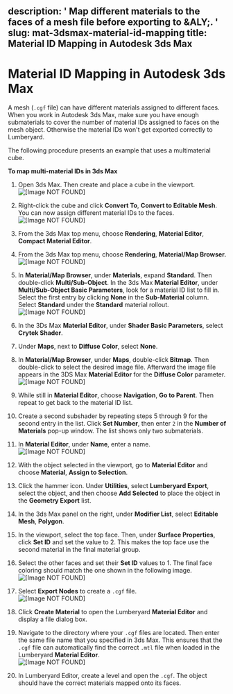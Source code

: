 description: ' Map different materials to the faces of a mesh file before exporting
  to &ALY;. '
slug: mat-3dsmax-material-id-mapping
title: Material ID Mapping in Autodesk 3ds Max
---
# Material ID Mapping in Autodesk 3ds Max<a name="mat-3dsmax-material-id-mapping"></a>

A mesh \(`.cgf` file\) can have different materials assigned to different faces\. When you work in Autodesk 3ds Max, make sure you have enough submaterials to cover the number of material IDs assigned to faces on the mesh object\. Otherwise the material IDs won't get exported correctly to Lumberyard\.

The following procedure presents an example that uses a multimaterial cube\.

**To map multi\-material IDs in 3ds Max**

1. Open 3ds Max\. Then create and place a cube in the viewport\.  
![\[Image NOT FOUND\]](/images/mat-3dsmax-material-id-mapping-0.png)

1. Right\-click the cube and click **Convert To**, **Convert to Editable Mesh**\. You can now assign different material IDs to the faces\.   
![\[Image NOT FOUND\]](/images/mat-3dsmax-material-id-mapping-1.png)

1. From the 3ds Max top menu, choose **Rendering**, **Material Editor**, **Compact Material Editor**\.

1. From the 3ds Max top menu, choose **Rendering**, **Material/Map Browser\.**  
![\[Image NOT FOUND\]](/images/mat-3dsmax-material-id-mapping-2.png)

1. In **Material/Map Browser**, under **Materials**, expand **Standard**\. Then double\-click **Multi/Sub\-Object**\. In the 3ds Max **Material Editor**, under **Multi/Sub\-Object Basic Parameters**, look for a material ID list to fill in\. Select the first entry by clicking **None** in the **Sub\-Material** column\. Select **Standard** under the **Standard** material rollout\.  
![\[Image NOT FOUND\]](/images/mat-3dsmax-material-id-mapping-3.png)

1. In the 3Ds Max **Material Editor**, under **Shader Basic Parameters**, select **Crytek Shader**\.

1. Under **Maps**, next to **Diffuse Color**, select **None**\.

1. In **Material/Map Browser**, under **Maps**, double\-click **Bitmap**\. Then double\-click to select the desired image file\. Afterward the image file appears in the 3DS Max **Material Editor** for the **Diffuse Color** parameter\.  
![\[Image NOT FOUND\]](/images/mat-3dsmax-material-id-mapping-4.png)

1. While still in **Material Editor**, choose **Navigation**, **Go to Parent**\. Then repeat to get back to the material ID list\. 

1. Create a second subshader by repeating steps 5 through 9 for the second entry in the list\. Click **Set Number**, then enter `2` in the **Number of Materials** pop\-up window\. The list shows only two submaterials\. 

1. In **Material Editor**, under **Name**, enter a name\.  
![\[Image NOT FOUND\]](/images/mat-3dsmax-material-id-mapping-8a.png)

1. With the object selected in the viewport, go to **Material Editor** and choose **Material**, **Assign to Selection**\.

1. Click the hammer icon\. Under **Utilities**, select **Lumberyard Export**, select the object, and then choose **Add Selected** to place the object in the **Geometry Export** list\.

1. In the 3ds Max panel on the right, under **Modifier List**, select **Editable Mesh**, **Polygon**\.

1. In the viewport, select the top face\. Then, under **Surface Properties**, click **Set ID** and set the value to 2\. This makes the top face use the second material in the final material group\.

1. Select the other faces and set their **Set ID** values to 1\. The final face coloring should match the one shown in the following image\.  
![\[Image NOT FOUND\]](/images/mat-3dsmax-material-id-mapping-7.png)

1. Select **Export Nodes** to create a `.cgf` file\.  
![\[Image NOT FOUND\]](/images/mat-3dsmax-material-id-mapping-8.png)

1. Click **Create Material** to open the Lumberyard **Material Editor** and display a file dialog box\.

1. Navigate to the directory where your `.cgf` files are located\. Then enter the same file name that you specified in 3ds Max\. This ensures that the `.cgf` file can automatically find the correct `.mtl` file when loaded in the Lumberyard **Material Editor**\.  
![\[Image NOT FOUND\]](/images/mat-3dsmax-material-id-mapping-9.png)

1. In Lumberyard Editor, create a level and open the `.cgf`\. The object should have the correct materials mapped onto its faces\.